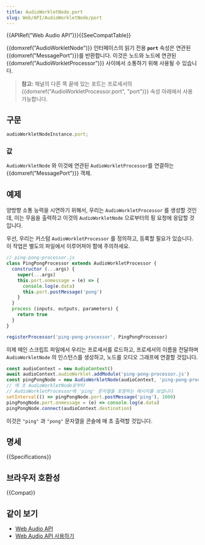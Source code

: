 ```yaml
---
title: AudioWorkletNode.port
slug: Web/API/AudioWorkletNode/port
---
```

{{APIRef("Web Audio API")}}{{SeeCompatTable}}

{{domxref("AudioWorkletNode")}} 인터페이스의 읽기 전용 **`port`** 속성은 연관된 {{domxref("MessagePort")}}를 반환합니다. 이것은 노드와 노드에 연관된 {{domxref("AudioWorkletProcessor")}} 사이에서 소통하기 위해 사용될 수 있습니다.

> **참고:** 채널의 다른 쪽 끝에 있는 포트는
> 프로세서의 {{domxref("AudioWorkletProcessor.port", "port")}} 속성 아래에서
> 사용 가능합니다.

## 구문

```js
audioWorkletNodeInstance.port;
```

### 값

`AudioWorkletNode` 와 이것에 연관된 `AudioWorkletProcessor`를 연결하는 {{domxref("MessagePort")}} 객체.

## 예제

양방향 소통 능력을 시연하기 위해서, 우리는 `AudioWorkletProcessor` 를 생성할 것인데, 이는 무음을 출력하고 이것의 `AudioWorkletNode` 으로부터의 핑 요청에 응답할 것입니다.

우선, 우리는 커스텀 `AudioWorkletProcessor` 를 정의하고, 등록할 필요가 있습니다. 이 작업은 별도의 파일에서 이루어져야 함에 주의하세요.

```js
// ping-pong-processor.js
class PingPongProcessor extends AudioWorkletProcessor {
  constructor (...args) {
    super(...args)
    this.port.onmessage = (e) => {
      console.log(e.data)
      this.port.postMessage('pong')
    }
  }
  process (inputs, outputs, parameters) {
    return true
  }
}

registerProcessor('ping-pong-processor', PingPongProcessor)
```

이제 메인 스크립트 파일에서 우리는 프로세서를 로드하고, 프로세서의 이름을 전달하며 `AudioWorkletNode` 의 인스턴스를 생성하고, 노드를 오디오 그래프에 연결할 것입니다.

```js
const audioContext = new AudioContext()
await audioContext.audioWorklet.addModule('ping-pong-processor.js')
const pingPongNode = new AudioWorkletNode(audioContext, 'ping-pong-processor')
// 매 초 AudioWorkletNode로부터
// AudioWorkletProcessor에 'ping' 문자열을 포함하는 메시지를 보냅니다
setInterval(() => pingPongNode.port.postMessage('ping'), 1000)
pingPongNode.port.onmessage = (e) => console.log(e.data)
pingPongNode.connect(audioContext.destination)
```

이것은 `"ping"` 과 `"pong"` 문자열을 콘솔에 매 초 출력할 것입니다.

## 명세

{{Specifications}}

## 브라우저 호환성

{{Compat}}

## 같이 보기

- [Web Audio API](/ko/docs/Web/API/Web_Audio_API)
- [Web Audio
  API 사용하기](/ko/docs/Web/API/Web_Audio_API/Using_Web_Audio_API)
